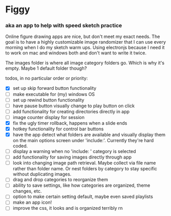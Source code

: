 # Figgy

### aka an app to help with speed sketch practice

Online figure drawing apps are nice, but don't meet my exact needs. The goal is to have a highly customizable image randomizer that I can use every morning when I do my sketch warm ups. Using electronjs because I need it to work on mac and windows both and don't want to write it twice.

The images folder is where all image category folders go. Which is why it's empty. Maybe 1 default folder though?

todos, in no particular order or priority:

- [x] set up skip forward button functionality
- [ ] make executable for (my) windows OS
- [ ] set up rewind button functionality
- [ ] have pause button visually change to play button on click
- [ ] add functionality for creating directories directly in app
- [ ] image counter display for session
- [x] fix the ugly timer rollback, happens when a slide ends
- [x] hotkey functionality for control bar buttons
- [x] have the app detect what folders are available and visually display them on the main options screen under 'include:'. Currently they're hard coded.
- [ ] display a warning when no 'include: ' category is selected
- [ ] add functionality for saving images directly through app
- [ ] look into changing image path retrieval. Maybe collect via file name rather than folder name. Or nest folders by category to stay specific without duplicating images.
- [ ] drag and drop categories to reorganize them
- [ ] ability to save settings, like how categories are organized, theme changes, etc.
- [ ] option to make certain setting default, maybe even saved playlists
- [ ] make an app icon!
- [ ] improve the css, it looks and is organized terribly rn